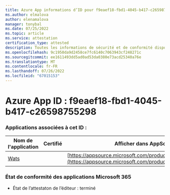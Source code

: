 ```yaml
---
title: Azure App informations d’ID pour f9eaef18-fbd1-4045-b417-c26598755298
ms.author: elmalova
author: elenamalova
manager: tonybal
ms.date: 07/25/2022
ms.topic: article
ms.service: attestation
certification_type: attested
description: Toutes les informations de sécurité et de conformité disponibles pour f9eaef18-fbd1-4045-b417-c26598755298.
ms.openlocfilehash: 9c1950da9d2458ce7fc6140c7063943cf248271c
ms.sourcegitcommit: ee1611493dd5ad0ad53da0380e73acd25340a76e
ms.translationtype: MT
ms.contentlocale: fr-FR
ms.lasthandoff: 07/26/2022
ms.locfileid: "67015153"
---
```

# <a name="azure-app-id-f9eaef18-fbd1-4045-b417-c26598755298"></a>Azure App ID : f9eaef18-fbd1-4045-b417-c26598755298


### <a name="apps-associated-with-this-id"></a>Applications associées à cet ID :
| **Nom de l'application** | **Certifié** | **Afficher dans AppSource** |
|--------------|---------------|-----------------------|
| [Wats](../forward/WA200003597.md) |  | [https://appsource.microsoft.com/product/office/WA200003597](https://appsource.microsoft.com/product/office/WA200003597) |

### <a name="microsoft-365-app-compliance-status"></a>État de conformité des applications Microsoft 365
- État de l’attestaton de l’éditeur : terminé
